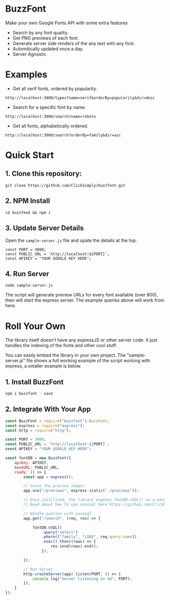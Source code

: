 # BuzzFont

Make your own Google Fonts API with some extra features
- Search by any font quality.
- Get PNG previews of each font.
- Generate server side renders of the any text with any font.
- Automitically updated once a day.
- Server Agnostic

# Examples
- Get all serif fonts, ordered by popularity. 
```
http://localhost:3000/types?name=serif&orderBy=popularity&dir=desc
```

- Search for a specific font by name.
```
http://localhost:3000/search?name=roboto
```

- Get all fonts, alphabetically ordered.
```
http://localhost:3000/search?orderBy=family&dir=asc
```

# Quick Start
## 1. Clone this repository:
```
git clone https://github.com/ClickSimply/buzzfont.git
```

## 2. NPM Install
```
cd buzzfeed && npm i
```

## 3. Update Server Details
Open the `sample-server.js` file and upate the details at the top.
```
const PORT = 3000;
const PUBLIC_URL = `http://localhost:${PORT}`;
const APIKEY = "YOUR GOOGLE KEY HERE";
```

## 4. Run Server
```
node sample-server.js
```

The script will generate preview URLs for every font available (over 800), then will start the express server.  The example queries above will work from here.

# Roll Your Own
The library itself doesn't have any expressJS or other server code.  It just handles the indexing of the fonts and other cool stuff.

You can easily embed the library in your own project.  The "sample-server.js" file shows a full working example of the script working with express, a smaller example is below.

## 1. Install BuzzFont
```js
npm i buzzfont --save
```

## 2. Integrate With Your App
```js
const BuzzFont = require("buzzfont").BuzzFont;
const express = require("express");
const http = require("http");

const PORT = 3000;
const PUBLIC_URL = `http://localhost:${PORT}`;
const APIKEY = "YOUR GOOGLE KEY HERE";

const fontDB = new BuzzFont({
    apiKey: APIKEY,
    baseURL: PUBLIC_URL,
    ready: () => {
        const app = express();

        // Serve the preview images
        app.use("/previews", express.static("./previews"));

        // Once initilized, the library exposes fontDB.nSQL() as a nanoSQL store containing the fonts
        // Read about how to use nanosql here https://github.com/ClickSimply/Nano-SQL/wiki/2.-Query

        // Handle queries with nanosql
        app.get("/search", (req, res) => { 

            fontDB.nSQL()
                .query("select")
                .where(["family", "LIKE", req.query.name])
                .exec().then((rows) => {
                    res.send(rows).end();
                });

        });

        // Run Server
        http.createServer(app).listen(PORT, () => {
            console.log("Server listening on %d", PORT);
        });
    }
});

```
